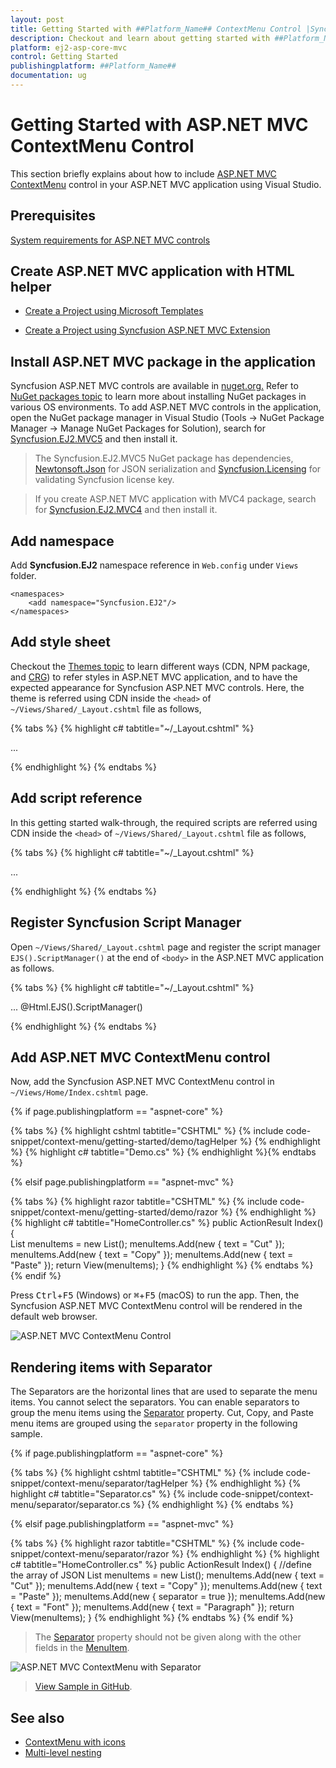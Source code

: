 ```yaml
---
layout: post
title: Getting Started with ##Platform_Name## ContextMenu Control |Syncfusion
description: Checkout and learn about getting started with ##Platform_Name## ContextMenu control of Syncfusion Essential JS 2 and more details.
platform: ej2-asp-core-mvc
control: Getting Started
publishingplatform: ##Platform_Name##
documentation: ug
---
```


# Getting Started with ASP.NET MVC ContextMenu Control

This section briefly explains about how to include [ASP.NET MVC ContextMenu](https://www.syncfusion.com/aspnet-mvc-ui-controls/context-menu) control in your ASP.NET MVC application using Visual Studio.

## Prerequisites

[System requirements for ASP.NET MVC controls](https://ej2.syncfusion.com/aspnetmvc/documentation/system-requirements)

## Create ASP.NET MVC application with HTML helper

* [Create a Project using Microsoft Templates](https://docs.microsoft.com/en-us/aspnet/core/tutorials/first-mvc-app/start-mvc?view=aspnetcore-6.0&tabs=visual-studio)

* [Create a Project using Syncfusion ASP.NET MVC Extension](https://ej2.syncfusion.com/aspnetmvc/documentation/getting-started/project-template)

## Install ASP.NET MVC package in the application

Syncfusion ASP.NET MVC controls are available in [nuget.org.](https://www.nuget.org/packages?q=syncfusion.EJ2) Refer to [NuGet packages topic](https://ej2.syncfusion.com/aspnetmvc/documentation/nuget-packages) to learn more about installing NuGet packages in various OS environments. To add ASP.NET MVC controls in the application, open the NuGet package manager in Visual Studio (Tools → NuGet Package Manager → Manage NuGet Packages for Solution), search for [Syncfusion.EJ2.MVC5](https://www.nuget.org/packages/Syncfusion.EJ2.MVC5) and then install it.

> The Syncfusion.EJ2.MVC5 NuGet package has dependencies, [Newtonsoft.Json](https://www.nuget.org/packages/Newtonsoft.Json/) for JSON serialization and [Syncfusion.Licensing](https://www.nuget.org/packages/Syncfusion.Licensing/) for validating Syncfusion license key.

> If you create ASP.NET MVC application with MVC4 package, search for [Syncfusion.EJ2.MVC4](https://www.nuget.org/packages/Syncfusion.EJ2.MVC4) and then install it. 

## Add namespace

Add **Syncfusion.EJ2** namespace reference in `Web.config` under `Views` folder.

```
<namespaces>
    <add namespace="Syncfusion.EJ2"/>
</namespaces>
```

## Add style sheet

Checkout the [Themes topic](https://ej2.syncfusion.com/aspnetmvc/documentation/appearance/theme) to learn different ways (CDN, NPM package, and [CRG](https://ej2.syncfusion.com/aspnetmvc/documentation/common/custom-resource-generator)) to refer styles in ASP.NET MVC application, and to have the expected appearance for Syncfusion ASP.NET MVC controls. Here, the theme is referred using CDN inside the `<head>` of `~/Views/Shared/_Layout.cshtml` file as follows,

{% tabs %}
{% highlight c# tabtitle="~/_Layout.cshtml" %}

<head>
    ...
    <!-- Syncfusion ASP.NET MVC controls styles -->
    <link rel="stylesheet" href="https://cdn.syncfusion.com/ej2/{{ site.ej2version }}/fluent.css" />
</head>

{% endhighlight %}
{% endtabs %}

## Add script reference

In this getting started walk-through, the required scripts are referred using CDN inside the `<head>` of `~/Views/Shared/_Layout.cshtml` file as follows,

{% tabs %}
{% highlight c# tabtitle="~/_Layout.cshtml" %}

<head>
    ...
    <!-- Syncfusion ASP.NET MVC controls scripts -->
    <script src="https://cdn.syncfusion.com/ej2/{{ site.ej2version }}/dist/ej2.min.js"></script>
</head>

{% endhighlight %}
{% endtabs %}

## Register Syncfusion Script Manager

Open `~/Views/Shared/_Layout.cshtml` page and register the script manager `EJS().ScriptManager()` at the end of `<body>` in the ASP.NET MVC application as follows. 

{% tabs %}
{% highlight c# tabtitle="~/_Layout.cshtml" %}

<body>
...
    <!-- Syncfusion ASP.NET MVC Script Manager -->
    @Html.EJS().ScriptManager()
</body>

{% endhighlight %}
{% endtabs %}

## Add ASP.NET MVC ContextMenu control

Now, add the Syncfusion ASP.NET MVC ContextMenu control in `~/Views/Home/Index.cshtml` page.

{% if page.publishingplatform == "aspnet-core" %}

{% tabs %}
{% highlight cshtml tabtitle="CSHTML" %}
{% include code-snippet/context-menu/getting-started/demo/tagHelper %}
{% endhighlight %}
{% highlight c# tabtitle="Demo.cs" %}
{% endhighlight %}{% endtabs %}

{% elsif page.publishingplatform == "aspnet-mvc" %}

{% tabs %}
{% highlight razor tabtitle="CSHTML" %}
{% include code-snippet/context-menu/getting-started/demo/razor %}
{% endhighlight %}
{% highlight c# tabtitle="HomeController.cs" %}
public ActionResult Index()
{    
    List<object> menuItems = new List<object>();
    menuItems.Add(new
    {
        text = "Cut"
    });
    menuItems.Add(new
    {
        text = "Copy"
    });
    menuItems.Add(new
    {
        text = "Paste"
    });
    return View(menuItems);
}
{% endhighlight %}
{% endtabs %}
{% endif %}

Press <kbd>Ctrl</kbd>+<kbd>F5</kbd> (Windows) or <kbd>⌘</kbd>+<kbd>F5</kbd> (macOS) to run the app. Then, the Syncfusion ASP.NET MVC ContextMenu control will be rendered in the default web browser.

![ASP.NET MVC ContextMenu Control](images/contextmenu-control.PNG)

## Rendering items with Separator

The Separators are the horizontal lines that are used to separate the menu items. You cannot select the separators. You can enable separators to group the menu items using the [Separator](https://help.syncfusion.com/cr/aspnetmvc-js2/Syncfusion.EJ2.Navigations.ContextMenuItem.html#Syncfusion_EJ2_Navigations_ContextMenuItem_Separator) property. Cut, Copy, and Paste menu items are grouped using the `separator` property in the following sample.

{% if page.publishingplatform == "aspnet-core" %}

{% tabs %}
{% highlight cshtml tabtitle="CSHTML" %}
{% include code-snippet/context-menu/separator/tagHelper %}
{% endhighlight %}
{% highlight c# tabtitle="Separator.cs" %}
{% include code-snippet/context-menu/separator/separator.cs %}
{% endhighlight %}
{% endtabs %}

{% elsif page.publishingplatform == "aspnet-mvc" %}

{% tabs %}
{% highlight razor tabtitle="CSHTML" %}
{% include code-snippet/context-menu/separator/razor %}
{% endhighlight %}
{% highlight c# tabtitle="HomeController.cs" %}
public ActionResult Index()
{
    //define the array of JSON
    List<object> menuItems = new List<object>();
    menuItems.Add(new
    {
        text = "Cut"
    });
    menuItems.Add(new
    {
        text = "Copy"
    });
    menuItems.Add(new
    {
        text = "Paste"
    });
    menuItems.Add(new
    {
        separator = true
    });
    menuItems.Add(new
    {
        text = "Font"
    });
    menuItems.Add(new
    {
        text = "Paragraph"
    });
    return View(menuItems);
}
{% endhighlight %}
{% endtabs %}
{% endif %}

> The [Separator](https://help.syncfusion.com/cr/aspnetmvc-js2/Syncfusion.EJ2.Navigations.ContextMenuItem.html#Syncfusion_EJ2_Navigations_ContextMenuItem_Separator) property should not be given along with the other fields in the [MenuItem](https://help.syncfusion.com/cr/aspnetmvc-js2/Syncfusion.EJ2.Navigations.ContextMenuItem.html).

![ASP.NET MVC ContextMenu with Separator](images/context-menu-with-seperator.png)

> [View Sample in GitHub](https://github.com/SyncfusionExamples/ASP-NET-MVC-Getting-Started-Examples/tree/main/ContextMenu/ASP.NET%20MVC%20Razor%20Examples).

## See also

* [ContextMenu with icons](./icons-and-navigation#icons)
* [Multi-level nesting](./template-and-multilevel-nesting#multilevel-nesting)